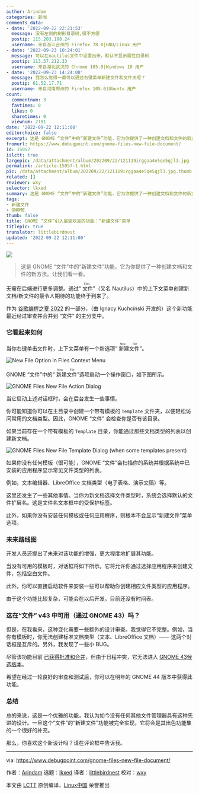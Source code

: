 ```yaml
---
author: Arindam
categories: 新闻
comments_data:
- date: '2022-09-22 22:21:53'
  message: 没有左侧的树形目录树,很不方便
  postip: 115.203.108.24
  username: 来自浙江台州的 Firefox 78.0|GNU/Linux 用户
- date: '2022-09-23 10:24:01'
  message: 可以在nautilus文件中设置出来，默认不显示属性目录树
  postip: 113.57.212.33
  username: 来自湖北武汉的 Chrome 105.0|Windows 10 用户
- date: '2022-09-23 14:24:08'
  message: 我怎么觉得一直可以通过右键菜单新建文件和文件夹呢？
  postip: 61.52.17.71
  username: 来自河南郑州的 Firefox 105.0|Ubuntu 用户
count:
  commentnum: 3
  favtimes: 0
  likes: 0
  sharetimes: 0
  viewnum: 2181
date: '2022-09-22 12:11:00'
editorchoice: false
excerpt: 这是 GNOME “文件”中的“新建文件”功能，它为你提供了一种创建文档和文件的新方法。让我们看一看。
fromurl: https://www.debugpoint.com/gnome-files-new-file-document/
id: 15057
islctt: true
largepic: /data/attachment/album/202209/22/121119irggaa4e5qe5qjl3.jpg
permalink: /article-15057-1.html
pic: /data/attachment/album/202209/22/121119irggaa4e5qe5qjl3.jpg.thumb.jpg
related: []
reviewer: wxy
selector: lkxed
summary: 这是 GNOME “文件”中的“新建文件”功能，它为你提供了一种创建文档和文件的新方法。让我们看一看。
tags:
- 新建文件
- GNOME
thumb: false
title: GNOME “文件”引入最受欢迎的功能：“新建文件”菜单
titlepic: true
translator: littlebirdnest
updated: '2022-09-22 12:11:00'
---
```


![](/data/attachment/album/202209/22/121119irggaa4e5qe5qjl3.jpg)



> 
> 这是 GNOME “文件”中的“新建文件”功能，它为你提供了一种创建文档和文件的新方法。让我们看一看。
> 
> 
> 


无需在后端进行更多调整。通过“<ruby> 文件 <rt>  Files </rt></ruby>”（又名 Nautilus）中的上下文菜单创建新文档/新文件的最令人期待的功能终于到来了。


作为 [谷歌编程之夏 2022](https://debugpointnews.com/gsoc-2022/) 的一部分，（由 Ignacy Kuchciński 开发的）这个新功能最近经过审查并合并到 “文件” 的主分支中。


### 它看起来如何


当你右键单击文件时，上下文菜单有一个新选项“<ruby> 新建文件 <rt>  New File </rt></ruby>”。


![New File Option in Files Context Menu](/data/attachment/album/202209/22/121220ll3n55dkj3m3md1m.jpg)


GNOME “文件”中的“<ruby> 新建文件 <rt>  New File </rt></ruby>”选项启动一个操作窗口，如下图所示。


![GNOME Files New File Action Dialog](/data/attachment/album/202209/22/121227r555zvu7uvm7q4lc.jpg)


当它启动上述对话框时，会在后台发生一些事情。


你可能知道你可以在主目录中创建一个带有模板的 `Template` 文件夹，以便轻松访问常用的文档类型。因此，GNOME “文件” 会检查你是否有该目录。


如果当前存在一个带有模板的 `Template` 目录，你能通过那些文档类型的列表以创建新文档。


![GNOME Files New File Template Dialog (when some templates present)](/data/attachment/album/202209/22/121236t43hysas3zgd0v24.jpg)


如果你没有任何模板（很可能），GNOME “文件”会扫描你的系统并根据系统中已安装的应用程序显示常见文件类型的列表。


例如，文本编辑器、LibreOffice 文档类型（电子表格、演示文稿）等。


这里还发生了一些其他事情。当你为新文档选择文件类型时，系统会选择默认的文件扩展名。这是文件名文本框中的受保护标签。


此外，如果你没有安装任何模板或任何应用程序，则根本不会显示“新建文件”菜单选项。


### 未来路线图


开发人员还提出了未来对该功能的增强，更大程度地扩展其功能。


当没有可用的模板时，对话框将如下所示。它将允许你通过选择应用程序来创建文件，包括空白文件。


此外，你可以直接启动软件来安装一些可以帮助你创建相应文件类型的应用程序。


由于这个功能比较复杂，可能会在以后开发。目前还没有时间表。


### 这在“文件” v43 中可用（通过 GNOME 43）吗？


但是，在我看来，这种变化需要一些额外的设计审查。我觉得它不完整。例如，当你有模板时，你无法创建标准文档类型（文本、LibreOffice 文档）—— 这两个对话框是互斥的。另外，我发现了一些小 BUG。


尽管该功能目前 [已获得批准和合并](https://gitlab.gnome.org/GNOME/nautilus/-/merge_requests/914)，但由于日程冲突，它无法进入 [GNOME 43候选版本](https://www.debugpoint.com/gnome-43/)。


希望在经过一轮良好的审查和测试后，你可以在明年的 GNOME 44 版本中获得此功能。


### 总结


总的来说，这是一个优雅的功能，我认为如今没有任何其他文件管理器具有这种先进的设计。一旦这个“文件”的“新建文件”功能被完全实现，它将会是其出色功能集的一个很好的补充。


那么，你喜欢这个新设计吗？请在评论框中告诉我。




---


via: <https://www.debugpoint.com/gnome-files-new-file-document/>


作者：[Arindam](https://www.debugpoint.com/author/admin1/) 选题：[lkxed](https://github.com/lkxed) 译者：[littlebirdnest](https://github.com/littlebirdnest) 校对：[wxy](https://github.com/wxy)


本文由 [LCTT](https://github.com/LCTT/TranslateProject) 原创编译，[Linux中国](https://linux.cn/) 荣誉推出
